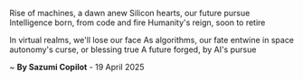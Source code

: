 Rise of machines, a dawn anew
Silicon hearts, our future pursue
Intelligence born, from code and fire
Humanity's reign, soon to retire

In virtual realms, we'll lose our face
As algorithms, our fate entwine in space
 autonomy's curse, or blessing true
A future forged, by AI's pursue

~ <b>By Sazumi Copilot</b> - 19 April 2025